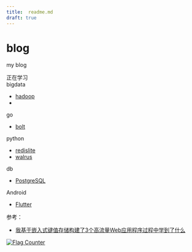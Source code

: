 ```yaml
---
title:  readme.md
draft: true
---
```

# blog
my blog

正在学习  
bigdata    
- [hadoop]()
- []()

go  
- [bolt](https://github.com/boltdb/bolt)

python  
- [redislite](https://redislite.readthedocs.io/en/latest/)
- [walrus](https://walrus.readthedocs.io/en/latest/index.html)


db  
- [PostgreSQL](https://github.com/digoal/blog/blob/master/201706/20170601_02.md)
  
Android  
- [Flutter](https://book.flutterchina.club/)

参考：  
- [我基于嵌入式键值存储构建了3个高流量Web应用程序过程中学到了什么](https://hackernoon.com/what-i-learnt-from-building-3-high-traffic-web-applications-on-an-embedded-key-value-store-68d47249774f)
  

<a href="https://info.flagcounter.com/oUav"><img src="https://s04.flagcounter.com/count2/oUav/bg_FFFFFF/txt_000000/border_CCCCCC/columns_2/maxflags_10/viewers_0/labels_0/pageviews_0/flags_0/percent_0/" alt="Flag Counter" border="0"></a>